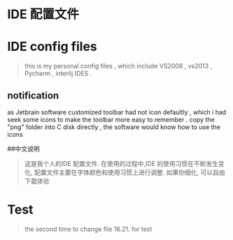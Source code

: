 # IDE 配置文件
# IDE config files

> this is my personal config files , which include  VS2008 , vs2013 , Pycharm , interlij IDES . 

## notification 
as Jetbrain software customized toolbar had not icon defaultly , which i had seek some icons to make the toolbar more easy to remember . 
copy the  "png" folder into C disk directly , the software would know how to use the icons 



##中文说明
> 这是我个人的IDE 配置文件. 在使用的过程中,IDE 的使用习惯在不断发生变化, 
配置文件主要在字体颜色和使用习惯上进行调整. 如果你细化, 可以自由下载体验

# Test

> the second time to change file 16.21. for test 